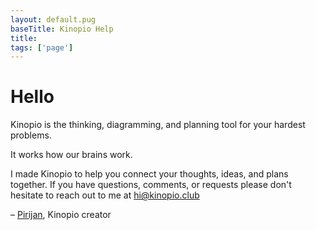 ```yaml
---
layout: default.pug
baseTitle: Kinopio Help
title:
tags: ['page']
---
```

# Hello

Kinopio is the thinking, diagramming, and planning tool for your hardest problems.

It works how our brains work.

I made Kinopio to help you connect your thoughts, ideas, and plans together. If you have questions, comments, or requests please don't hesitate to reach out to me at [hi@kinopio.club](mailto:hi@kinopio.club)

<!-- <img src="/assets/tatiana-egoshina.png" class="cat"> -->

<!-- <img src="/assets/email.gif" class="email"> -->

– [Pirijan](http://twitter.com/pketh), Kinopio creator